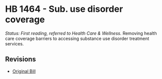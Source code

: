 # HB 1464 - Sub. use disorder coverage
*Status: First reading, referred to Health Care & Wellness.*
Removing health care coverage barriers to accessing substance use disorder treatment services.

## Revisions
* [Original Bill](1/)